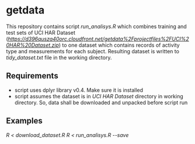 # getdata

This repository contains script *run_analisys.R* which combines training
and test sets of UCI HAR Dataset (*https://d396qusza40orc.cloudfront.net/getdata%2Fprojectfiles%2FUCI%20HAR%20Dataset.zip*)
to one dataset which contains records of activity type and measurements for each subject.
Resulting dataset is written to *tidy_dataset.txt* file in the working directory.


## Requirements
- script uses dplyr library v0.4. Make sure it is installed
- script assumes the dataset is in *UCI HAR Dataset* directory in working directory. So, data shall be downloaded and unpacked before script run

## Examples
*R < download_dataset.R*
*R < run_analisys.R --save*
